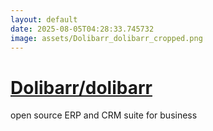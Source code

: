```yaml
---
layout: default
date: 2025-08-05T04:28:33.745732
image: assets/Dolibarr_dolibarr_cropped.png
---
```


# [Dolibarr/dolibarr](https://github.com/Dolibarr/dolibarr)

open source ERP and CRM suite for business
